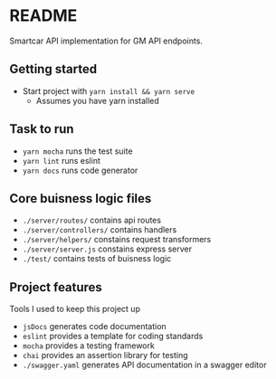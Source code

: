 # README
Smartcar API implementation for GM API endpoints.

## Getting started
* Start project with `yarn install && yarn serve`
  * Assumes you have yarn installed

## Task to run
* `yarn mocha` runs the test suite
* `yarn lint` runs eslint 
* `yarn docs` runs code generator

## Core buisness logic files
* `./server/routes/` contains api routes
* `./server/controllers/` contains handlers
* `./server/helpers/` constains request transformers
* `./server/server.js` constains express server
* `./test/` contains tests of buisness logic

## Project features
Tools I used to keep this project up 
* `jsDocs` generates code documentation
* `eslint` provides a template for coding standards
* `mocha` provides a testing framework
* `chai` provides an assertion library for testing
* `./swagger.yaml` generates API documentation in a swagger editor
